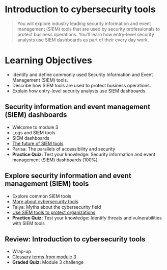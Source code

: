 # Introduction to cybersecurity tools
> You will explore industry leading security information and event management (SIEM) tools that are used by security professionals to protect business operations. You'll learn how entry-level security analysts use SIEM dashboards as part of their every day work.
# Learning Objectives
- Identify and define commonly used Security Information and Event Management (SIEM) tools.
- Describe how SIEM tools are used to protect business operations.
- Explain how entry-level security analysts use SIEM dashboards.
## Security information and event management (SIEM) dashboards
- Welcome to module 3
- Logs and SIEM tools
- SIEM dashboards
- [The future of SIEM tools](https://github.com/KailaniBailey/Google-Cybersecurity-Professional-Certificate/tree/main/Course%202:%20Play%20It%20Safe:%20Manage%20Security%20Risks/Week%203:%20Introduction%20to%20cybersecurity%20tools/The%20future%20of%20SIEM%20tools)
- Parisa: The parallels of accessibility and security
- **Practice Quiz:** Test your knowledge: Security information and event management (SIEM) dashboards (100%)
## Explore security information and event management (SIEM) tools
- Explore common SIEM tools
- [More about cybersecurity tools](https://github.com/KailaniBailey/Google-Cybersecurity-Professional-Certificate/tree/main/Course%202:%20Play%20It%20Safe:%20Manage%20Security%20Risks/Week%203:%20Introduction%20to%20cybersecurity%20tools/More%20about%20cybersecurity%20tools)
- Talya: Myths about the cybersecurity field
- [Use SIEM tools to protect organizations](https://github.com/KailaniBailey/Google-Cybersecurity-Professional-Certificate/tree/main/Course%202:%20Play%20It%20Safe:%20Manage%20Security%20Risks/Week%203:%20Introduction%20to%20cybersecurity%20tools/Use%20SIEM%20tools%20to%20protect%20organizations)
- **Practice Quiz:** Test your knowledge: Identify threats and vulnerabilities with SIEM tools
## Review: Introduction to cybersecurity tools
- Wrap-up
- [Glossary terms from module 3](https://github.com/KailaniBailey/Google-Cybersecurity-Professional-Certificate/tree/main/Course%202:%20Play%20It%20Safe:%20Manage%20Security%20Risks/Week%203:%20Introduction%20to%20cybersecurity%20tools/Glossary%20terms%20from%20module%203)
- **Graded Quiz:** Module 3 challenge
